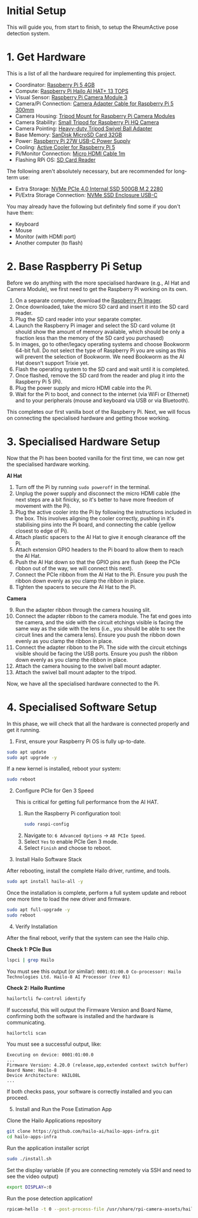# Initial Setup

This will guide you, from start to finish, to setup the RheumActive pose detection system.

# 1. Get Hardware

This is a list of all the hardware required for implementing this project.

- Coordinator: [Raspberry Pi 5 4GB](https://thepihut.com/products/raspberry-pi-5?variant=42531604922563)
- Compute: [Raspberry Pi Hailo AI HAT+ 13 TOPS](https://thepihut.com/products/raspberry-pi-ai-hat-plus?variant=53621840118145)
- Visual Sensor: [Raspberry Pi Camera Module 3](https://thepihut.com/products/raspberry-pi-camera-module-3?variant=42305752039619)
- Camera/Pi Connection: [Camera Adapter Cable for Raspberry Pi 5 300mm](https://thepihut.com/products/camera-adapter-cable-for-raspberry-pi-5?variant=42531560816835)
- Camera Housing: [Tripod Mount for Raspberry Pi Camera Modules](https://thepihut.com/products/tripod-mount-for-raspberry-pi-camera-modules)
- Camera Stability: [Small Tripod for Raspberry Pi HQ Camera](https://thepihut.com/products/small-tripod-for-raspberry-pi-hq-camera)
- Camera Pointing: [Heavy-duty Tripod Swivel Ball Adapter](https://thepihut.com/products/heavy-duty-tripod-swivel-ball-adapter)
- Base Memory: [SanDisk MicroSD Card 32GB](https://www.amazon.co.uk/dp/B08GY9NYRM/?coliid=I60G1GWDIL00Y&colid=1O4CX6QKF4BPD&ref_=list_c_wl_lv_ov_lig_dp_it)
- Power: [Raspberry Pi 27W USB-C Power Supply](https://thepihut.com/products/raspberry-pi-27w-usb-c-power-supply?variant=42531604070595)
- Cooling: [Active Cooler for Raspberry Pi 5](https://thepihut.com/products/active-cooler-for-raspberry-pi-5)
- Pi/Monitor Connection: [Micro HDMI Cable 1m](https://thepihut.com/products/hdmi-to-micro-hdmi-cable-2m-gold-plated?variant=40818117050563)
- Flashing RPi OS: [SD Card Reader](https://www.amazon.co.uk/Beikell-High-speed-Adapter-Supports-MMC-Compatible-Windows/dp/B07L9VT8YY/ref=sr_1_4?sr=8-4)

The following aren't absolutely necessary, but are recommended for long-term use:
- Extra Storage: [NVMe PCIe 4.0 Internal SSD 500GB M.2 2280](https://www.amazon.co.uk/dp/B0DBR9RZLV/?coliid=I1AGFURUH066UI&colid=1O4CX6QKF4BPD&ref_=list_c_wl_lv_ov_lig_dp_it)
- Pi/Extra Storage Connection: [NVMe SSD Enclosure USB-C](https://www.amazon.co.uk/UGREEN-Enclosure-External-Drive-Cables/dp/B09T97Z7DM/ref=sr_1_1?sr=8-1)

You may already have the following but definitely find some if you don't have them:
- Keyboard
- Mouse
- Monitor (with HDMI port)
- Another computer (to flash)

# 2. Base Raspberry Pi Setup

Before we do anything with the more specialised hardware (e.g., AI Hat and Camera Module), we first need to get the Raspberry Pi working on its own.

1. On a separate computer, download the [Raspberry Pi Imager](https://www.raspberrypi.com/software/).
2. Once downloaded, take the micro SD card and insert it into the SD card reader.
3. Plug the SD card reader into your separate compter.
4. Launch the Raspberry Pi imager and select the SD card volume (it should show the amount of memory available, which should be only a fraction less than the memory of the SD card you purchased)
5. In images, go to other/legacy operating systems and choose Bookworm 64-bit full. Do not select the type of Raspberry Pi you are using as this will prevent the selection of Bookworm. We need Bookworm as the AI Hat doesn't support Trixie yet.
6. Flash the operating system to the SD card and wait until it is completed.
7. Once flashed, remove the SD card from the reader and plug it into the Raspberry Pi 5 (Pi).
8. Plug the power supply and micro HDMI cable into the Pi.
9. Wait for the Pi to boot, and connect to the internet (via WiFi or Ethernet) and to your peripherals (mouse and keyboard via USB or via Bluetooth).

This completes our first vanilla boot of the Raspberry Pi. Next, we will focus on connecting the specialised hardware and getting those working.

# 3. Specialised Hardware Setup

Now that the Pi has been booted vanilla for the first time, we can now get the specialised hardware working.

**AI Hat**

1. Turn off the Pi by running `sudo poweroff` in the terminal.
2. Unplug the power supply and disconnect the micro HDMI cable (the next steps are a bit finicky, so it's better to have more freedom of movement with the Pi).
3. Plug the active cooler into the Pi by following the instructions included in the box. This involves aligning the cooler correctly, pushing in it's stabilising pins into the Pi board, and connecting the cable (yellow closest to edge of Pi).
4. Attach plastic spacers to the AI Hat to give it enough clearance off the Pi.
5. Attach extension GPIO headers to the Pi board to allow them to reach the AI Hat.
6. Push the AI Hat down so that the GPIO pins are flush (keep the PCIe ribbon out of the way, we will connect this next).
7. Connect the PCIe ribbon from the AI Hat to the Pi. Ensure you push the ribbon down evenly as you clamp the ribbon in place.
8. Tighten the spacers to secure the AI Hat to the Pi.

**Camera**

9. Run the adapter ribbon through the camera housing slit.
10. Connect the adapter ribbon to the camera module. The fat end goes into the camera, and the side with the circuit etchings visible is facing the same way as the side with the lens (i.e., you should be able to see the circuit lines and the camera lens). Ensure you push the ribbon down evenly as you clamp the ribbon in place.
11. Connect the adapter ribbon to the Pi. The side with the circuit etchings visible should be facing the USB ports. Ensure you push the ribbon down evenly as you clamp the ribbon in place.
12. Attach the camera housing to the swivel ball mount adapter.
13. Attach the swivel ball mount adapter to the tripod.

Now, we have all the specialised hardware connected to the Pi.

# 4. Specialised Software Setup

In this phase, we will check that all the hardware is connected properly and get it running.

1. First, ensure your Raspberry Pi OS is fully up-to-date.

```bash
sudo apt update
sudo apt upgrade -y
```

If a new kernel is installed, reboot your system:

```bash
sudo reboot
```

2. Configure PCIe for Gen 3 Speed

    This is critical for getting full performance from the AI HAT.

	1. Run the Raspberry Pi configuration tool:
        ```bash
        sudo raspi-config
        ```
	2. Navigate to: `6 Advanced Options` → `A8 PCIe Speed`.
	3. Select `Yes` to enable PCIe Gen 3 mode.
	4. Select `Finish` and choose to reboot.

3. Install Hailo Software Stack

After rebooting, install the complete Hailo driver, runtime, and tools.

```bash
sudo apt install hailo-all -y
```

Once the installation is complete, perform a full system update and reboot one more time to load the new driver and firmware.

```bash
sudo apt full-upgrade -y
sudo reboot
```

4. Verify Installation

After the final reboot, verify that the system can see the Hailo chip.

**Check 1: PCIe Bus**

```bash
lspci | grep Hailo
```

You must see this output (or similar): `0001:01:00.0 Co-processor: Hailo Technologies Ltd. Hailo-8 AI Processor (rev 01)`

**Check 2: Hailo Runtime**

```bash
hailortcli fw-control identify
```

If successful, this will output the Firmware Version and Board Name, confirming both the software is installed and the hardware is communicating.

```bash
hailortcli scan
```

You must see a successful output, like:

```
Executing on device: 0001:01:00.0
...
Firmware Version: 4.20.0 (release,app,extended context switch buffer)
Board Name: Hailo-8
Device Architecture: HAILO8L
...
```

If both checks pass, your software is correctly installed and you can proceed.

5. Install and Run the Pose Estimation App

Clone the Hailo Applications repository

```bash
git clone https://github.com/hailo-ai/hailo-apps-infra.git
cd hailo-apps-infra
```

Run the application installer script
```bash
sudo ./install.sh
```

Set the display variable (if you are connecting remotely via SSH and need to see the video output)
```bash
export DISPLAY=:0
```

Run the pose detection application!
```bash
rpicam-hello -t 0 --post-process-file /usr/share/rpi-camera-assets/hailo_yolov8_pose.json
```

